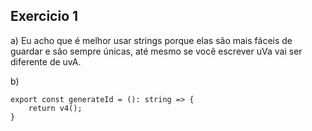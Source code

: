 ## Exercicio 1
a) Eu acho que é melhor usar strings porque elas são mais fáceis de guardar e são sempre únicas, até mesmo se você escrever uVa vai ser diferente de uvA.

b)
```
export const generateId = (): string => {
    return v4();
}
```